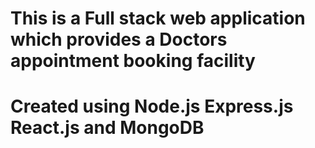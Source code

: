 # This is a Full stack web application which provides a Doctors appointment booking facility
# Created using Node.js Express.js React.js and MongoDB
